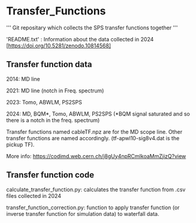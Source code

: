 # Transfer_Functions

''' Git repositary which collects the SPS transfer functions together '''

'README.txt' : Information about the data collected in 2024 [https://doi.org/10.5281/zenodo.10814568]

## Transfer function data

2014: MD line

2021: MD line (notch in Freq. spectrum)

2023: Tomo, ABWLM, PS2SPS

2024: MD, BQM*, Tomo, ABWLM, PS2SPS (*BQM signal saturated and so there is a notch in the freq. spectrum)

Transfer functions named cableTF.npz are for the MD scope line. Other transfer functions are named accordingly. (tf-apwl10-sig8v4.dat is the pickup TF).

More info: https://codimd.web.cern.ch/j8gUy4npRCmIkoaMmZjizQ?view

## Transfer function code

calculate_transfer_function.py: calculates the transfer function from .csv files collected in 2024

transfer_function_correction.py: function to apply transfer function (or inverse transfer function for simulation data) to waterfall data. 
